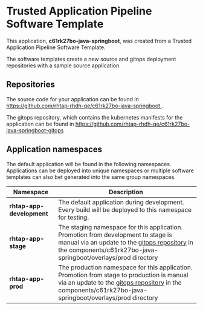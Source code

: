 # Trusted Application Pipeline Software Template

This application, **c61rk27bo-java-springboot**, was created from a Trusted Application Pipeline Software Template.

The software templates create a new source and gitops deployment repositories with a sample source application. 

## Repositories

The source code for your application can be found in [https://github.com/rhtap-rhdh-qe/c61rk27bo-java-springboot ](https://github.com/rhtap-rhdh-qe/c61rk27bo-java-springboot ).
 
The gitops repository, which contains the kubernetes manifests for the application can be found in 
[https://github.com/rhtap-rhdh-qe/c61rk27bo-java-springboot-gitops ](https://github.com/rhtap-rhdh-qe/c61rk27bo-java-springboot-gitops ) 

## Application namespaces 

The default application will be found in the following namespaces. Applications can be deployed into unique namespaces or multiple software templates can also bet generated into the same group namespaces.  

|  Namespace   |  Description   |  
| -------- | -------- |   
| **rhtap-app-development** | The default application during development. Every build will be deployed to this namespace for testing. | 
| **rhtap-app-stage** | The staging namespace for this application. Promotion from development to stage is manual via an update to the [gitops repository](https://github.com/rhtap-rhdh-qe/c61rk27bo-java-springboot-gitops ) in the components/c61rk27bo-java-springboot/overlays/prod directory |  
| **rhtap-app-prod** | The production namespace for this application. Promotion from stage to production is manual via an update to the [gitops repository](https://github.com/rhtap-rhdh-qe/c61rk27bo-java-springboot-gitops ) in the components/c61rk27bo-java-springboot/overlays/prod directory | 